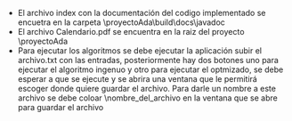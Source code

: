 * El archivo index con la documentación del codigo implementado se encuetra en la carpeta \proyectoAda\build\docs\javadoc
* El archivo Calendario.pdf se encuentra en la raiz del proyecto \proyectoAda
* Para ejecutar los algoritmos se debe ejecutar la aplicación subir el archivo.txt con las entradas, posteriormente hay dos botones uno para ejecutar el algoritmo ingenuo y otro para ejecutar el optmizado, se debe esperar a que se ejecute y se abrira una ventana que le permitirá escoger donde quiere guardar el archivo. Para darle un nombre a este archivo se debe coloar \nombre_del_archivo en la ventana que se abre para guardar el archivo
